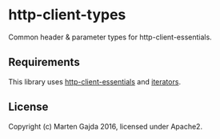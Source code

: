 # http-client-types

Common header & parameter types for http-client-essentials.

## Requirements

This library uses [http-client-essentials](https://github.com/dmfs/http-client-essentials) and [iterators](https://github.com/dmfs/iterators).

## License

Copyright (c) Marten Gajda 2016, licensed under Apache2.


